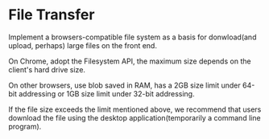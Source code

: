 # File Transfer

Implement a browsers-compatible file system as a basis for donwload(and upload, perhaps) large files on the front end.

On Chrome, adopt the Filesystem API, the maximum size depends on the client's hard drive size.

On other browsers, use blob saved in RAM, has a 2GB size limit under 64-bit addressing or 1GB size limit under 32-bit addressing.

If the file size exceeds the limit mentioned above, we recommend that users download the file using the desktop application(temporarily a command line program).
